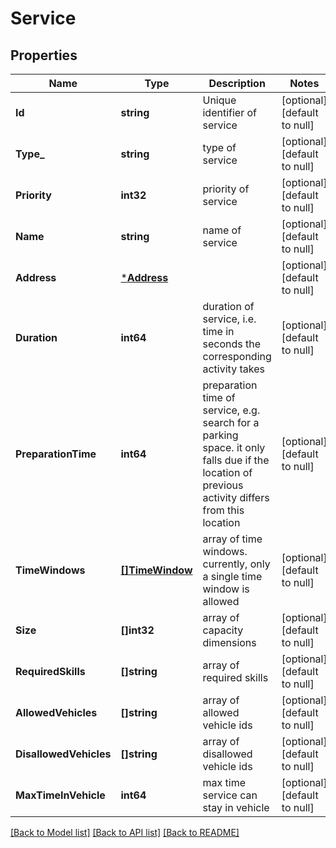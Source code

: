 # Service

## Properties
Name | Type | Description | Notes
------------ | ------------- | ------------- | -------------
**Id** | **string** | Unique identifier of service | [optional] [default to null]
**Type_** | **string** | type of service | [optional] [default to null]
**Priority** | **int32** | priority of service | [optional] [default to null]
**Name** | **string** | name of service | [optional] [default to null]
**Address** | [***Address**](Address.md) |  | [optional] [default to null]
**Duration** | **int64** | duration of service, i.e. time in seconds the corresponding activity takes | [optional] [default to null]
**PreparationTime** | **int64** | preparation time of service, e.g. search for a parking space. it only falls due if the location of previous activity differs from this location | [optional] [default to null]
**TimeWindows** | [**[]TimeWindow**](TimeWindow.md) | array of time windows. currently, only a single time window is allowed | [optional] [default to null]
**Size** | **[]int32** | array of capacity dimensions | [optional] [default to null]
**RequiredSkills** | **[]string** | array of required skills | [optional] [default to null]
**AllowedVehicles** | **[]string** | array of allowed vehicle ids | [optional] [default to null]
**DisallowedVehicles** | **[]string** | array of disallowed vehicle ids | [optional] [default to null]
**MaxTimeInVehicle** | **int64** | max time service can stay in vehicle | [optional] [default to null]

[[Back to Model list]](../README.md#documentation-for-models) [[Back to API list]](../README.md#documentation-for-api-endpoints) [[Back to README]](../README.md)



